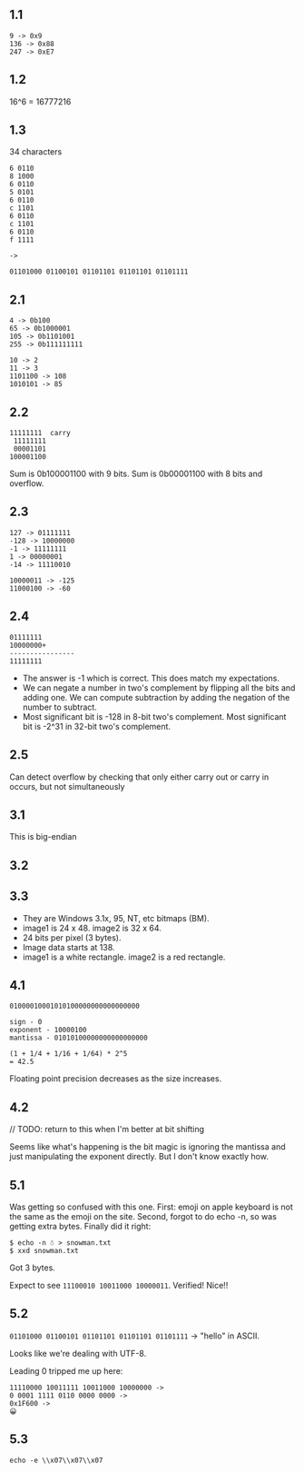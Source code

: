## 1.1
```
9 -> 0x9
136 -> 0x88
247 -> 0xE7
```

## 1.2
16^6 = 16777216

## 1.3 
34 characters

```
6 0110
8 1000
6 0110
5 0101
6 0110
c 1101
6 0110
c 1101
6 0110
f 1111

->

01101000 01100101 01101101 01101101 01101111
```

## 2.1
```
4 -> 0b100
65 -> 0b1000001
105 -> 0b1101001
255 -> 0b111111111
```
```
10 -> 2
11 -> 3
1101100 -> 108
1010101 -> 85
```

## 2.2
```
11111111  carry
 11111111
 00001101
100001100
```

Sum is 0b100001100 with 9 bits. Sum is 0b00001100 with 8 bits and overflow.

## 2.3

```
127 -> 01111111
-128 -> 10000000
-1 -> 11111111
1 -> 00000001
-14 -> 11110010
```

```
10000011 -> -125
11000100 -> -60
```

## 2.4

```
01111111
10000000+
----------------
11111111
```

- The answer is -1 which is correct. This does match my expectations.
- We can negate a number in two's complement by flipping all the bits and adding one. We can compute subtraction by adding the negation of the number to subtract.
- Most significant bit is -128 in 8-bit two's complement. Most significant bit is -2^31 in 32-bit two's complement.


## 2.5

Can detect overflow by checking that only either carry out or carry in occurs, but not simultaneously

## 3.1

This is big-endian

## 3.2

## 3.3

- They are Windows 3.1x, 95, NT, etc bitmaps (BM).
- image1 is 24 x 48. image2 is 32 x 64.
- 24 bits per pixel (3 bytes).
- Image data starts at 138.
- image1 is a white rectangle. image2 is a red rectangle.

## 4.1

```
01000010001010100000000000000000

sign - 0
exponent - 10000100
mantissa - 01010100000000000000000

(1 + 1/4 + 1/16 + 1/64) * 2^5
= 42.5
```

Floating point precision decreases as the size increases.

## 4.2

// TODO: return to this when I'm better at bit shifting

Seems like what's happening is the bit magic is ignoring the mantissa and just manipulating the exponent directly. But I don't know exactly how.

## 5.1

Was getting so confused with this one. First: emoji on apple keyboard is not the same as the emoji on the site. Second, forgot to do echo -n, so was getting extra bytes. Finally did it right: 
```
$ echo -n ☃ > snowman.txt
$ xxd snowman.txt
```
Got 3 bytes.

Expect to see `11100010 10011000 10000011`. Verified! Nice!!

## 5.2

`01101000 01100101 01101101 01101101 01101111` -> "hello" in ASCII.

Looks like we're dealing with UTF-8.

Leading 0 tripped me up here:
```
11110000 10011111 10011000 10000000 ->
0 0001 1111 0110 0000 0000 ->
0x1F600 ->
😀
```

## 5.3

```
echo -e \\x07\\x07\\x07
```
